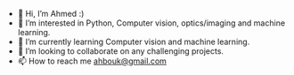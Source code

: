 - 👋 Hi, I’m Ahmed :) 
- 👀 I’m interested in Python, Computer vision, optics/imaging and machine learning.
- 🌱 I’m currently learning Computer vision and machine learning.
- 💞️ I’m looking to collaborate on any challenging projects.
- 📫 How to reach me ahbouk@gmail.com

<!---
ahbouk/ahbouk is a ✨ special ✨ repository because its `README.md` (this file) appears on your GitHub profile.
You can click the Preview link to take a look at your changes.
--->
